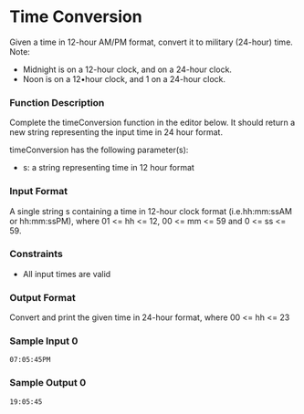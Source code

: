 # Time Conversion 

Given a time in 12-hour AM/PM format, convert it to military (24-hour) time. 
Note: 
- Midnight is on a 12-hour clock, and on a 24-hour clock. 
- Noon is on a 12•hour clock, and 1 on a 24-hour clock. 

### Function Description 
Complete the timeConversion function in the editor below. It should return a new string representing the input time in 24 hour format.

timeConversion has the following parameter(s): 
- s: a string representing time in 12 hour format 

### Input Format 
A single string s containing a time in 12-hour clock format (i.e.hh:mm:ssAM or hh:mm:ssPM), where 01 <= hh <= 12, 00 <= mm <= 59 and 0 <= ss <= 59. 

### Constraints 
- All input times are valid 

### Output Format 
Convert and print the given time in 24-hour format, where 00 <= hh <= 23 

### Sample Input 0
```
07:05:45PM 
```

### Sample Output 0
```
19:05:45
```